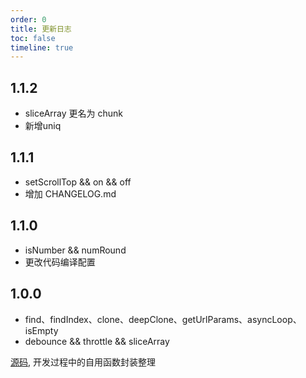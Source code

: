 ```yaml
---
order: 0
title: 更新日志
toc: false
timeline: true
---
```


## 1.1.2
- sliceArray 更名为 chunk
- 新增uniq

## 1.1.1
- setScrollTop && on && off
- 增加 CHANGELOG.md

## 1.1.0
- isNumber && numRound
- 更改代码编译配置

## 1.0.0

- find、findIndex、clone、deepClone、getUrlParams、asyncLoop、isEmpty
- debounce && throttle && sliceArray

[源码](https://github.com/hollton/utools), 开发过程中的自用函数封装整理
